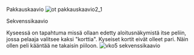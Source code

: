 Pakkauskaavio 
![ot pakkauskaavio2_1](https://user-images.githubusercontent.com/39950699/49113754-03aa1480-f29f-11e8-84e0-715d1458bb85.jpg)

Sekvenssikaavio

Kyseessä on tapahtuma missä ollaan edetty aloitusnäkymistä itse peliin, jossa pelaaja valitsee kaksi "korttia". Kyseiset kortit eivät olleet pari. Näin ollen peli kääntää ne takaisin piiloon.
![vko5 sekvenssikaavio](https://user-images.githubusercontent.com/39950699/49472401-03b69100-f818-11e8-9094-e5e5b83e4c13.jpg)
